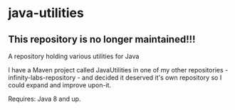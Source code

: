 # java-utilities
## This repository is no longer maintained!!!
A repository holding various utilities for Java

I have a Maven project called JavaUtilities in one of my other repositories - infinity-labs-repository - and decided it deserved it's own
repository so I could expand and improve upon-it.

Requires: Java 8 and up.
